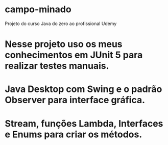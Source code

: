 # campo-minado
Projeto do curso Java do zero ao profissional Udemy

# Nesse projeto uso os meus conhecimentos em JUnit 5 para realizar testes manuais.
# Java Desktop com Swing e o padrão Observer para interface gráfica.
# Stream, funções Lambda, Interfaces e Enums para criar os métodos.

